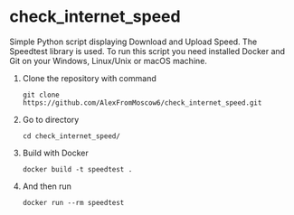 # check_internet_speed
Simple Python script displaying Download and Upload Speed. The Speedtest library is used.
To run this script you need installed Docker and Git on your Windows, Linux/Unix or macOS machine.

1. Clone the repository with command
   ```shell
   git clone https://github.com/AlexFromMoscow6/check_internet_speed.git
   ```
2. Go to directory
   ```shell
   cd check_internet_speed/
   ```
3. Build with Docker
   ```shell
   docker build -t speedtest .
   ```
4. And then run
   ```shell
   docker run --rm speedtest
   ```
